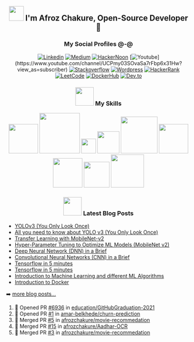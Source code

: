 <h2 align='center'><img src="https://github.com/afrozchakure/afrozchakure/blob/master/assets/wave.gif" width="40px"> I'm Afroz Chakure, Open-Source Developer 🐍</h2>

<h3 align='center'>My Social Profiles @-@ </h3>
<div align='center'> 

[![Linkedin](https://img.shields.io/badge/linkedin-%230077B5.svg?&style=for-the-badge&logo=linkedin&logoColor=white)](https://www.linkedin.com/in/afroz-chakure-489780168/)
[![Medium](https://img.shields.io/badge/medium-%2312100E.svg?&style=for-the-badge&logo=medium&logoColor=white)](https://medium.com/@afrozchakure)
[![HackerNoon](https://img.shields.io/badge/Hacker%20Noon-%23239120.svg?&style=for-the-badge&logo=hackernoon&logoColor=white)](https://hackernoon.com/u/afroz-chakure)
[![Youtube](https://img.shields.io/badge/youtube-%23FF0000.svg?&style=for-the-badge&logo=youtube&logoColor=white")](https://www.youtube.com/channel/UCPmy03SOvaSa7rFbp6x31Hw?view_as=subscriber)
[![Stackoverflow](https://img.shields.io/badge/Stack%20Overflow-%23FF5722.svg?&style=for-the-badge&logo=stackoverflow&logoColor=white)](https://stackoverflow.com/users/10404589/afroz-chakure)
[![Wordpress](https://img.shields.io/badge/Wordpress-%230077B5.svg?&style=for-the-badge&logo=wordpress&logoColor=white)](https://hardtasksin.wordpress.com)
[![HackerRank](https://img.shields.io/badge/HackerRank-%23239120.svg?&style=for-the-badge&logo=hackerrank&logoColor=white)](https://www.hackerrank.com/aaaanchakure?hr_r=1)
[![LeetCode](https://img.shields.io/badge/LeetCode-%13580900.svg?&style=for-the-badge&logo=Leetcode&logoColor=white)](https://leetcode.com/afrozchakure/)
[![DockerHub](https://img.shields.io/badge/Docker%20Hub-%230077B5.svg?&style=for-the-badge&logo=docker&logoColor=white)](https://hub.docker.com/u/afrozchakure)
[![Dev.to](https://img.shields.io/badge/Dev-%2312100E.svg?&style=for-the-badge&logo=dev&logoColor=white)](https://dev.to/afrozchakure)

</div>

<div align='center'>

<h3 align='center'><img src="https://media.giphy.com/media/VgCDAzcKvsR6OM0uWg/giphy.gif" width="50" draggable="false" >  My Skills
</h3>

<!-- My Skills -->    

<img src="https://img.shields.io/badge/python-%233776AB.svg?&style=flat-square&logo=python&logoColor=white" width=80px/>
<img src="https://img.shields.io/badge/javascript%20-%23323330.svg?&style=for-the-badge&logo=javascript&logoColor=%23F7DF1E" width= 110px/>
<img src="https://img.shields.io/badge/c%20-%2300599C.svg?&style=for-the-badge&logo=c&logoColor=white" width= 40px/>
<img src="https://img.shields.io/badge/c++%20-%2300599C.svg?&style=for-the-badge&logo=c%2B%2B&logoColor=white" width=60px/>
<img src="https://img.shields.io/badge/bootstrap%20-%23563D7C.svg?&style=for-the-badge&logo=bootstrap&logoColor=white" width=100px/>
<img src="https://img.shields.io/badge/mysql-%2300f.svg?&style=for-the-badge&logo=mysql&logoColor=white" width=80px/>
<img src="https://img.shields.io/badge/html5%20-%23E34F26.svg?&style=for-the-badge&logo=html5&logoColor=white" width=80px/>
<img src="https://img.shields.io/badge/css3%20-%231572B6.svg?&style=for-the-badge&logo=css3&logoColor=white" width=70px/>
<img src="https://img.shields.io/badge/node.js%20-%2343853D.svg?&style=for-the-badge&logo=node.js&logoColor=white" width=90px>

</div> 

<div align='center'>

<h3 align='center'> <img src="https://media.giphy.com/media/WUlplcMpOCEmTGBtBW/giphy.gif" width="50"> Latest Blog Posts </h3> 
</div>

<div style="padding-left: 50px padding-right:50px">

<!-- Medium:START -->
- [YOLOv3 (You Only Look Once)](https://afrozchakure.medium.com/yolov3-you-only-look-once-12de76ad74d5?source=rss-e956e8d58684------2)
- [All you need to know about YOLO v3 (You Only Look Once)](https://dev.to/afrozchakure/all-you-need-to-know-about-yolo-v3-you-only-look-once-e4m)
- [Transfer Learning with MobileNet-v2](https://dev.to/afrozchakure/transfer-learning-with-mobilenet-v2-4ijn)
- [Hyper-Parameter Tuning to Optimize ML Models (MobileNet v2)](https://dev.to/afrozchakure/hyper-parameter-tuning-to-optimize-ml-models-mobilenet-v2-4jnc)
- [Deep Neural Network (DNN) in a Brief](https://dev.to/afrozchakure/deep-neural-network-dnn-summary-444l)
- [Convolutional Neural Networks (CNN) in a Brief](https://dev.to/afrozchakure/cnn-in-a-brief-27gg)
- [Tensorflow in 5 minutes](https://afrozchakure.medium.com/tensorflow-in-5-minutes-c4396e29f0d5?source=rss-e956e8d58684------2)
- [Tensorflow in 5 minutes](https://dev.to/afrozchakure/tensorflow-in-5-minutes-3b7e)
- [Introduction to Machine Learning and different ML Algorithms](https://dev.to/afrozchakure/introduction-to-machine-learning-and-different-ml-algorithms-1m6j)
- [Introduction to Docker](https://medium.com/swlh/introduction-to-docker-96aad5eabb30?source=rss-e956e8d58684------2)
<!-- Medium:END -->

➡️ [more blog posts...](https://medium.com/@aaaanchakure)

</div>

<!--START_SECTION:activity-->
1. 💪 Opened PR [#6936](https://github.com/education/GitHubGraduation-2021/pull/6936) in [education/GitHubGraduation-2021](https://github.com/education/GitHubGraduation-2021)
2. 💪 Opened PR [#1](https://github.com/amar-belkhede/churn-prediction/pull/1) in [amar-belkhede/churn-prediction](https://github.com/amar-belkhede/churn-prediction)
3. 🎉 Merged PR [#5](https://github.com/afrozchakure/movie-recommedation/pull/5) in [afrozchakure/movie-recommedation](https://github.com/afrozchakure/movie-recommedation)
4. 🎉 Merged PR [#15](https://github.com/afrozchakure/Aadhar-OCR/pull/15) in [afrozchakure/Aadhar-OCR](https://github.com/afrozchakure/Aadhar-OCR)
5. 🎉 Merged PR [#3](https://github.com/afrozchakure/movie-recommedation/pull/3) in [afrozchakure/movie-recommedation](https://github.com/afrozchakure/movie-recommedation)
<!--END_SECTION:activity-->
